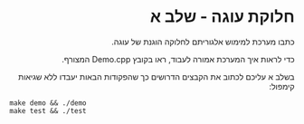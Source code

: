 <div dir="rtl" lang="he">

# חלוקת עוגה - שלב א

כתבו מערכת למימוש אלגוריתם לחלוקה הוגנת של עוגה.

כדי לראות איך המערכת אמורה לעבוד, ראו בקובץ
Demo.cpp
המצורף.

בשלב א עליכם לכתוב את הקבצים הדרושים כך שהפקודות הבאות יעבדו ללא שגיאות קימפול:

<div dir='ltr'>

    make demo && ./demo
	make test && ./test

</div>


</div>